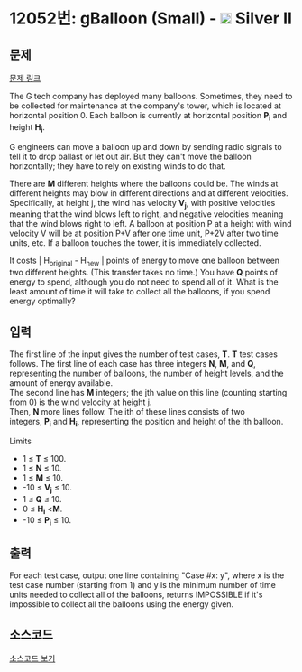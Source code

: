 # 12052번: gBalloon (Small) - <img src="https://static.solved.ac/tier_small/9.svg" style="height:20px" /> Silver II

<!-- performance -->

<!-- 문제 제출 후 깃허브에 푸시를 했을 때 제출한 코드의 성능이 입력될 공간입니다.-->

<!-- end -->

## 문제

[문제 링크](https://boj.kr/12052)


<p>The G tech company has deployed many balloons. Sometimes, they need to be collected for maintenance at the company's tower, which is located at horizontal position 0. Each balloon is currently at horizontal position&nbsp;<strong>P<sub>i</sub></strong>&nbsp;and height&nbsp;<strong>H<sub>i</sub></strong>.</p>

<p>G engineers can move a balloon up and down by sending radio signals to tell it to drop ballast or let out air. But they can't move the balloon horizontally; they have to rely on existing winds to do that.</p>

<p>There are&nbsp;<strong>M</strong>&nbsp;different heights where the balloons could be. The winds at different heights may blow in different directions and at different velocities. Specifically, at height j, the wind has velocity&nbsp;<strong>V<sub>j</sub></strong>, with positive velocities meaning that the wind blows left to right, and negative velocities meaning that the wind blows right to left. A balloon at position P at a height with wind velocity V will be at position P+V after one time unit, P+2V after two time units, etc. If a balloon touches the tower, it is immediately collected.</p>

<p>It costs | H<sub>original</sub>&nbsp;- H<sub>new</sub>&nbsp;| points of energy to move one balloon between two different heights. (This transfer takes no time.) You have&nbsp;<strong>Q</strong>&nbsp;points of energy to spend, although you do not need to spend all of it. What is the least amount of time it will take to collect all the balloons, if you spend energy optimally?</p>



## 입력


<p>The first line of the input gives the number of test cases,&nbsp;<strong>T</strong>.&nbsp;<strong>T</strong>&nbsp;test cases follows. The first line of each case has three integers&nbsp;<strong>N</strong>,&nbsp;<strong>M</strong>, and&nbsp;<strong>Q</strong>, representing the number of balloons, the number of height levels, and the amount of energy available.&nbsp;<br>
The second line has&nbsp;<strong>M</strong>&nbsp;integers; the jth value on this line (counting starting from 0) is the wind velocity at height j.&nbsp;<br>
Then,&nbsp;<strong>N</strong>&nbsp;more lines follow. The ith of these lines consists of two integers,&nbsp;<strong>P<sub>i</sub></strong>&nbsp;and&nbsp;<strong>H<sub>i</sub></strong>, representing the position and height of the ith balloon.</p>

<p>Limits</p>

<ul>
<li>1 ≤&nbsp;<strong>T</strong>&nbsp;≤ 100.</li>
<li>1 ≤&nbsp;<strong>N</strong>&nbsp;≤ 10.</li>
<li>1 ≤&nbsp;<strong>M</strong>&nbsp;≤ 10.</li>
<li>-10 ≤&nbsp;<strong>V<sub>j</sub></strong>&nbsp;≤ 10.</li>
<li>1 ≤&nbsp;<strong>Q</strong>&nbsp;≤ 10.</li>
<li>0 ≤&nbsp;<strong>H<sub>i</sub></strong>&nbsp;&lt;<strong>M</strong>.</li>
<li>-10 ≤&nbsp;<strong>P<sub>i</sub></strong>&nbsp;≤ 10.</li>
</ul>



## 출력


<p>For each test case, output one line containing "Case #x: y", where x is the test case number (starting from 1) and y is the minimum number of time units needed to collect all of the balloons, returns IMPOSSIBLE if it's impossible to collect all the balloons using the energy given.</p>



## 소스코드

[소스코드 보기](gBalloon%20(Small).py)